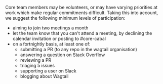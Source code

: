 Core team members may be volunteers, or may have varying priorities at work which make regular commitments difficult. Taking this into account, we suggest the following minimum levels of participation:

 - aiming to join two meetings a month
 - let the team know that you can't attend a meeting, by declining the calendar invitation or posting to #core-cabal
 - on a fortnightly basis, at least one of:
   - submitting a PR (to any repo in the wagtail organisation)
   - answering a question on Stack Overflow
   - reviewing a PR
   - triaging 5 issues
   - supporting a user on Slack
   - blogging about Wagtail